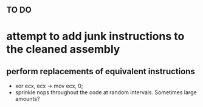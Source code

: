 ## TO DO 
# attempt to add junk instructions to the cleaned assembly

## perform replacements of equivalent instructions
* xor ecx, ecx -> mov ecx, 0;
* sprinkle nops throughout the code at random intervals. Sometimes large amounts?
